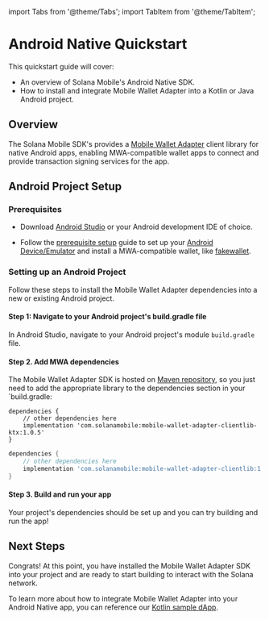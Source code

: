 import Tabs from '@theme/Tabs';
import TabItem from '@theme/TabItem';

# Android Native Quickstart

This quickstart guide will cover:

- An overview of Solana Mobile's Android Native SDK.
- How to install and integrate Mobile Wallet Adapter into a Kotlin or Java Android project.

## Overview

The Solana Mobile SDK's provides a [Mobile Wallet Adapter](https://github.com/solana-mobile/mobile-wallet-adapter) client library for native Android apps, enabling MWA-compatible wallet apps to connect and provide transaction signing services for the app.

## Android Project Setup

### Prerequisites

- Download [Android Studio](https://developer.android.com/studio) or your Android development IDE of choice.

- Follow the [prerequisite setup](../getting-started/quickstart#prerequisite-setup) guide to set up your [Android Device/Emulator](../getting-started/quickstart#android-deviceemulator) and install a MWA-compatible wallet, like [fakewallet](../getting-started/quickstart#install-a-wallet-app).


### Setting up an Android Project 

Follow these steps to install the Mobile Wallet Adapter dependencies into a new or existing Android project.

#### Step 1: Navigate to your Android project's build.gradle file
In Android Studio, navigate to your Android project's module `build.gradle` file.

#### Step 2. Add MWA dependencies
The Mobile Wallet Adapter SDK is hosted on [Maven repository](https://mvnrepository.com/artifact/com.solanamobile/mobile-wallet-adapter-clientlib), so you just need to add the appropriate library to the dependencies section in your `build.gradle:

<Tabs>
<TabItem value="kotlin" label="Kotlin">

```language-kotlin
dependencies {
    // other dependencies here
    implementation 'com.solanamobile:mobile-wallet-adapter-clientlib-ktx:1.0.5'
}
```

</TabItem>
<TabItem value="java" label="Java">


```groovy
dependencies {
    // other dependencies here
    implementation 'com.solanamobile:mobile-wallet-adapter-clientlib:1.0.5'
}
```

</TabItem>
</Tabs>

#### Step 3. Build and run your app

Your project's dependencies should be set up and you can try building and run the app!

## Next Steps

Congrats! At this point, you have installed the Mobile Wallet Adapter SDK into your project and are ready to start building to interact with the Solana network.

To learn more about how to integrate Mobile Wallet Adapter into your Android Native app, you can reference our [Kotlin sample dApp](https://github.com/solana-mobile/mobile-wallet-adapter/tree/main/android/fakedapp/src/main/java/com/solana/mobilewalletadapter/fakedapp).